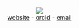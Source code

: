 <div align=center>
  <img src="https://github.com/user-attachments/assets/3af748cc-5e9a-4493-984a-1ce7a0453f6d" /> <br />
  <a href="https://timokats.xyz">website</a> - <a href="https://orcid.org/0000-0003-1650-1814">orcid</a> - <a href="mailto:hello@timokats.xyz">email</a>
</div>

